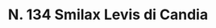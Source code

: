 ---
title: "N. 134 Smilax Levis di Candia"
permalink: "/edition/plant134/"
plant-name: "N. 134"
plant-number: "134"
plant-xml: "/assets/xml/plant134.xml"
plant-img1: "/assets/img/plant134_verso.jpg"
plant-img2: "/assets/img/plant134.jpg"
plant-title: "N. 134 Smilax Levis di Candia"
plant-taxon-link: ""
plant-taxon-content: ""
layout: single-xml
---